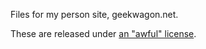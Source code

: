 Files for my person site, geekwagon.net.

These are released under [an "awful" license][1].

[1]: http://geekwagon.net/ufl/ufl_version_1.1.txt
